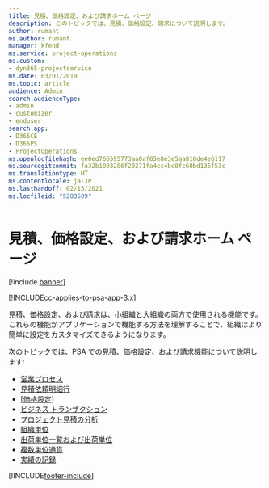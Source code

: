 ```yaml
---
title: 見積、価格設定、および請求ホーム ページ
description: このトピックでは、見積、価格設定、請求について説明します。
author: rumant
ms.author: rumant
manager: kfend
ms.service: project-operations
ms.custom:
- dyn365-projectservice
ms.date: 03/01/2019
ms.topic: article
audience: Admin
search.audienceType:
- admin
- customizer
- enduser
search.app:
- D365CE
- D365PS
- ProjectOperations
ms.openlocfilehash: ee6ed766595773aa8af65e8e3e5aa816de4e6117
ms.sourcegitcommit: fa32b1893286f20271fa4ec4be8fc68bd135f53c
ms.translationtype: HT
ms.contentlocale: ja-JP
ms.lasthandoff: 02/15/2021
ms.locfileid: "5283509"
---
```

# <a name="quoting-pricing-and-billing-home-page"></a>見積、価格設定、および請求ホーム ページ

[!include [banner](../includes/psa-now-project-operations.md)]

[!INCLUDE[cc-applies-to-psa-app-3.x](../includes/cc-applies-to-psa-app-3x.md)]

見積、価格設定、および請求は、小組織と大組織の両方で使用される機能です。 これらの機能がアプリケーションで機能する方法を理解することで、組織はより簡単に設定をカスタマイズできるようになります。

次のトピックでは、PSA での見積、価格設定、および請求機能について説明します:

- [営業プロセス](basic-sales-process.md)
- [見積依頼明細行](basic-quote-lines.md)
- [[価格設定]](basic-pricing.md)
- [ビジネス トランザクション](basic-business-transactions.md)
- [プロジェクト見積の分析](basic-analyzing-quotes.md)
- [組織単位](advanced-organizational.md)
- [出荷単位一覧および出荷単位](advanced-units.md)
- [複数単位通貨](advanced-currency.md)
- [実績の記録](advanced-actuals.md)


[!INCLUDE[footer-include](../includes/footer-banner.md)]